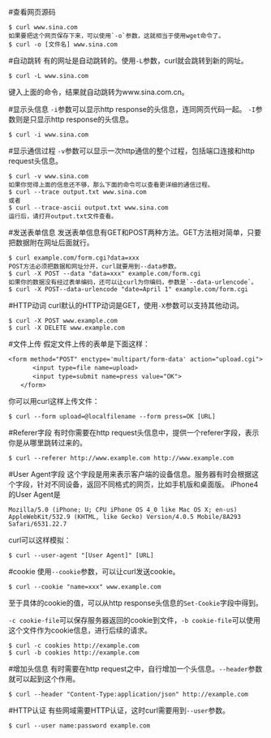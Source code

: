 #查看网页源码
```shell
$ curl www.sina.com
如果要把这个网页保存下来，可以使用`-o`参数，这就相当于使用wget命令了。
$ curl -o [文件名] www.sina.com
```

#自动跳转
有的网址是自动跳转的。使用`-L`参数，curl就会跳转到新的网址。
```shell
$ curl -L www.sina.com
```
键入上面的命令，结果就自动跳转为www.sina.com.cn。

#显示头信息
`-i`参数可以显示http response的头信息，连同网页代码一起。
`-I`参数则是只显示http response的头信息。
```shell
$ curl -i www.sina.com
```

#显示通信过程
`-v`参数可以显示一次http通信的整个过程，包括端口连接和http request头信息。
```shell
$ curl -v www.sina.com
如果你觉得上面的信息还不够，那么下面的命令可以查看更详细的通信过程。
$ curl --trace output.txt www.sina.com
或者
$ curl --trace-ascii output.txt www.sina.com
运行后，请打开output.txt文件查看。
```

#发送表单信息
发送表单信息有GET和POST两种方法。GET方法相对简单，只要把数据附在网址后面就行。
```shell
$ curl example.com/form.cgi?data=xxx
POST方法必须把数据和网址分开，curl就要用到--data参数。
$ curl -X POST --data "data=xxx" example.com/form.cgi
如果你的数据没有经过表单编码，还可以让curl为你编码，参数是`--data-urlencode`。
$ curl -X POST--data-urlencode "date=April 1" example.com/form.cgi
```

#HTTP动词
curl默认的HTTP动词是GET，使用`-X`参数可以支持其他动词。
```shell
$ curl -X POST www.example.com
$ curl -X DELETE www.example.com
```

#文件上传
假定文件上传的表单是下面这样：
```shell
<form method="POST" enctype='multipart/form-data' action="upload.cgi">
　　　　<input type=file name=upload>
　　　　<input type=submit name=press value="OK">
　　</form>
```
你可以用curl这样上传文件：
```shell
$ curl --form upload=@localfilename --form press=OK [URL]
```

#Referer字段
有时你需要在http request头信息中，提供一个referer字段，表示你是从哪里跳转过来的。
```shell
$ curl --referer http://www.example.com http://www.example.com
```

#User Agent字段
这个字段是用来表示客户端的设备信息。服务器有时会根据这个字段，针对不同设备，返回不同格式的网页，比如手机版和桌面版。
iPhone4的User Agent是
```language
Mozilla/5.0 (iPhone; U; CPU iPhone OS 4_0 like Mac OS X; en-us) AppleWebKit/532.9 (KHTML, like Gecko) Version/4.0.5 Mobile/8A293 Safari/6531.22.7
```
curl可以这样模拟：
```shell
$ curl --user-agent "[User Agent]" [URL]
```

#cookie
使用`--cookie`参数，可以让curl发送cookie。
```shell
$ curl --cookie "name=xxx" www.example.com
```
至于具体的cookie的值，可以从http response头信息的`Set-Cookie`字段中得到。

`-c cookie-file`可以保存服务器返回的cookie到文件，`-b cookie-file`可以使用这个文件作为cookie信息，进行后续的请求。
```shell
$ curl -c cookies http://example.com
$ curl -b cookies http://example.com
```

#增加头信息
有时需要在http request之中，自行增加一个头信息。`--header`参数就可以起到这个作用。
```shell
$ curl --header "Content-Type:application/json" http://example.com
```

#HTTP认证
有些网域需要HTTP认证，这时curl需要用到`--user`参数。
```shell
$ curl --user name:password example.com
```

